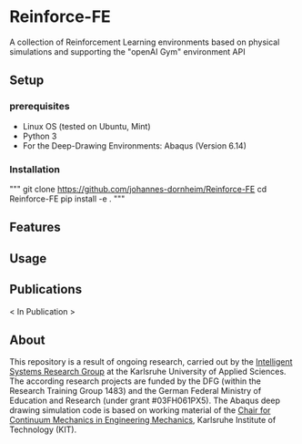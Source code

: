# Reinforce-FE
A collection of Reinforcement Learning environments based on physical simulations and supporting the "openAI Gym" environment API
## Setup
### prerequisites
- Linux OS (tested on Ubuntu, Mint)
- Python 3
- For the Deep-Drawing Environments: Abaqus (Version 6.14)

### Installation
"""
git clone https://github.com/johannes-dornheim/Reinforce-FE
cd Reinforce-FE
pip install -e .
"""
## Features
## Usage
## Publications
< In Publication >
## About
This repository is a result of ongoing research, carried out by the [Intelligent Systems Research Group](http://www.iwi.hs-karlsruhe.de/ResearchGroups/ISRG/) at the Karlsruhe University of Applied Sciences. The according research projects are funded by the DFG (within the Research Training Group 1483) and the German Federal Ministry of Education and Research (under grant \#03FH061PX5). The Abaqus deep drawing simulation code is based on working material of the [Chair for Continuum Mechanics in Engineering Mechanics](https://www.itm.kit.edu/english/cm/index.php), Karlsruhe Institute of Technology (KIT).

